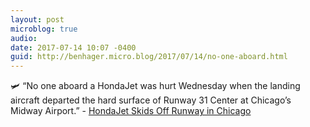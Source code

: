 ```yaml
---
layout: post
microblog: true
audio: 
date: 2017-07-14 10:07 -0400
guid: http://benhager.micro.blog/2017/07/14/no-one-aboard.html
---
```

🛩 “No one aboard a HondaJet was hurt Wednesday when the landing aircraft departed the hard surface of Runway 31 Center at Chicago’s Midway Airport.” - [HondaJet Skids Off Runway in Chicago](http://www.flyingmag.com/hondajet-skids-off-runway-in-chicago)
